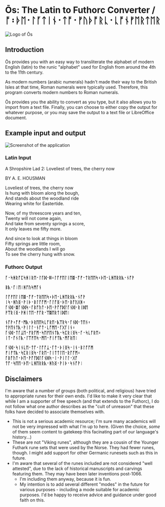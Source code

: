 # Ōs: The Latin to Futhorc Converter / ᚩ᛬ᚦᛖ᛫ᛚᚪᛏᛁᚾ᛫ᛏᚩ᛫ᚠᚢᚦᚩᚱᚳ᛫ᚳᚩᚾᚠᛖᚱᛏᛖᚱ

![Logo of Ōs](https://github.com/user-attachments/assets/6b56cd8c-1a79-4687-91d3-44eb04a3d292)

## Introduction

Ōs provides you with an easy way to transliterate the alphabet of modern English (latin) to the runic "alphabet" used for English from around the 4th to the 11th century.

As modern numbers (arabic numerals) hadn't made their way to the British Isles at that time, Roman numerals were typically used. Therefore, this program converts modern numbers to Roman numerals.

Ōs provides you the ability to convert as you type, but it also allows you to import from a text file. Finally, you can choose to either copy the output for whatever purpose, or you may save the output to a text file or LibreOffice document.

## Example input and output

![Screenshot of the application](https://github.com/user-attachments/assets/8e2ec155-b4c9-4c64-8e88-85380cf81162)

### Latin Input

A Shropshire Lad 2: Loveliest of trees, the cherry now

BY A. E. HOUSMAN

Loveliest of trees, the cherry now  
Is hung with bloom along the bough,  
And stands about the woodland ride  
Wearing white for Eastertide.  

Now, of my threescore years and ten,  
Twenty will not come again,  
And take from seventy springs a score,  
It only leaves me fifty more.  

And since to look at things in bloom  
Fifty springs are little room,  
About the woodlands I will go  
To see the cherry hung with snow.  

### Futhorc Output

__ᚪ᛫ᛋᚻᚱᚩᛈᛋᚻᛁᚱᛖ᛫ᛚᚪᛞ᛫II᛬ᛚᚩᚠᛖᛚᛁᛖᛥ᛫ᚩᚠ᛫ᛏᚱᛖᛖᛋ᛬ᚦᛖ᛫ᚳᚻᛖᚱᚱᚣ᛫ᚾᚩᚹ__

__ᛒᚣ᛫ᚪ⫶ᛖ⫶ᚻᚩᚢᛋᛗᚪᚾ__

__ᛚᚩᚠᛖᛚᛁᛖᛥ᛫ᚩᚠ᛫ᛏᚱᛖᛖᛋ᛬ᚦᛖ᛫ᚳᚻᛖᚱᚱᚣ᛫ᚾᚩᚹ__  
__ᛁᛋ᛫ᚻᚢᛝ᛫ᚹᛁᚦ᛫ᛒᛚᚩᚩᛗ᛫ᚪᛚᚩᛝ᛫ᚦᛖ᛫ᛒᚩᚢᚷᚻ᛬__  
__ᚪᚾᛞ᛫ᛥᚪᚾᛞᛋ᛫ᚪᛒᚩᚢᛏ᛫ᚦᛖ᛫ᚹᚩᚩᛞᛚᚪᚾᛞ᛫ᚱᛁᛞᛖ__  
__ᚹᛠᚱᛁᛝ᛫ᚹᚻᛁᛏᛖ᛫ᚠᚩᚱ᛫ᛠᛥᛖᚱᛏᛁᛞᛖ⫶__  

__ᚾᚩᚹ᛬ᚩᚠ᛫ᛗᚣ᛫ᚦᚱᛖᛖᛋᚳᚩᚱᛖ᛫ᚣᛠᚱᛋ᛫ᚪᚾᛞ᛫ᛏᛖᚾ᛬__  
__ᛏᚹᛖᚾᛏᚣ᛫ᚹᛁᛚᛚ᛫ᚾᚩᛏ᛫ᚳᚩᛗᛖ᛫ᚪᚷᚪᛁᚾ᛬__  
__ᚪᚾᛞ᛫ᛏᚪᛣᛖ᛫ᚠᚱᚩᛗ᛫ᛋᛖᚠᛖᚾᛏᚣ᛫ᛋᛈᚱᛁᛝᛋ᛫ᚪ᛫ᛋᚳᚩᚱᛖ᛬__  
__ᛁᛏ᛫ᚩᚾᛚᚣ᛫ᛚᛠᚠᛖᛋ᛫ᛗᛖ᛫ᚠᛁᚠᛏᚣ᛫ᛗᚩᚱᛖ⫶__  

__ᚪᚾᛞ᛫ᛋᛁᚾᚳᛖ᛫ᛏᚩ᛫ᛚᚩᚩᛣ᛫ᚪᛏ᛫ᚦᛁᛝᛋ᛫ᛁᚾ᛫ᛒᛚᚩᚩᛗ__  
__ᚠᛁᚠᛏᚣ᛫ᛋᛈᚱᛁᛝᛋ᛫ᚪᚱᛖ᛫ᛚᛁᛏᛏᛚᛖ᛫ᚱᚩᚩᛗ᛬__  
__ᚪᛒᚩᚢᛏ᛫ᚦᛖ᛫ᚹᚩᚩᛞᛚᚪᚾᛞᛋ᛫ᛁ᛫ᚹᛁᛚᛚ᛫ᚷᚩ__  
__ᛏᚩ᛫ᛋᛖᛖ᛫ᚦᛖ᛫ᚳᚻᛖᚱᚱᚣ᛫ᚻᚢᛝ᛫ᚹᛁᚦ᛫ᛋᚾᚩᚹ⫶__  

## Disclaimers

I'm aware that a number of groups (both political, and religious) have tried to appropriate runes for their own ends. I'd like to make it very clear that while I am a supporter of free speech (and that extends to the Futhorc), I do not follow what one author describes as the "cult of unreason" that these folks have decided to associate themselves with.

* This is not a serious academic resource; I'm sure many academics will not be very impressed with what I'm up to here. (Given the choice, _some_ of them seem content to gatekeep this facinating part of our language's history...)
* These are not "Viking runes", although they are a cousin of the Younger Futhark rune sets that were used by the Norse. They had fewer runes, though. I might add support for other Germanic runesets such as this in future.
* I'm aware that several of the runes included are not considered "well attested", due to the lack of historical manuscripts and carvings featuring them. They may have been later inventions post-1066.
  * I'm including them anyway, because it is fun.
  * My intention is to add several different "modes" in the future for various purposes - including a mode suitable for academic purposes. I'd be happy to receive advice and guidance under good faith on this.
